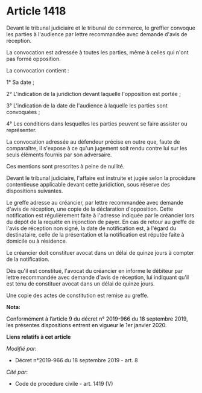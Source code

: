 # Article 1418

Devant le tribunal judiciaire et le tribunal de commerce, le greffier convoque les parties à l'audience par lettre
recommandée avec demande d'avis de réception.

La convocation est adressée à toutes les parties, même à celles qui n'ont pas formé opposition.

La convocation contient :

1° Sa date ;

2° L'indication de la juridiction devant laquelle l'opposition est portée ;

3° L'indication de la date de l'audience à laquelle les parties sont convoquées ;

4° Les conditions dans lesquelles les parties peuvent se faire assister ou représenter.

La convocation adressée au défendeur précise en outre que, faute de comparaître, il s'expose à ce qu'un jugement soit rendu
contre lui sur les seuls éléments fournis par son adversaire.

Ces mentions sont prescrites à peine de nullité.

Devant le tribunal judiciaire, l'affaire est instruite et jugée selon la procédure contentieuse applicable devant cette
juridiction, sous réserve des dispositions suivantes.

Le greffe adresse au créancier, par lettre recommandée avec demande d'avis de réception, une copie de la déclaration
d'opposition. Cette notification est régulièrement faite à l'adresse indiquée par le créancier lors du dépôt de la requête en
injonction de payer. En cas de retour au greffe de l'avis de réception non signé, la date de notification est, à l'égard du
destinataire, celle de la présentation et la notification est réputée faite à domicile ou à résidence.

Le créancier doit constituer avocat dans un délai de quinze jours à compter de la notification.

Dès qu'il est constitué, l'avocat du créancier en informe le débiteur par lettre recommandée avec demande d'avis de
réception, lui indiquant qu'il est tenu de constituer avocat dans un délai de quinze jours.

Une copie des actes de constitution est remise au greffe.

**Nota:**

<font color="black">Conformément à l’article 9 du décret n° 2019-966 du 18 septembre 2019, les présentes dispositions entrent
en vigueur le 1er janvier 2020.</font>

**Liens relatifs à cet article**

_Modifié par_:

  - Décret n°2019-966 du 18 septembre 2019 - art. 8

_Cité par_:

  - Code de procédure civile - art. 1419 (V)
